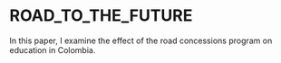 # ROAD_TO_THE_FUTURE
In this paper, I examine   the effect of the road concessions program on education  in Colombia.
 
<object data="https://github.com/JAPJ182/ROAD_TO_THE_FUTURE/blob/main/ROAD_TO_THEFUTURE_IDENTIFYINGIMPACTS_OFROADS_ONEDUCATION_INCOLOMBIA.pdf" width="1000" height="1000" type='application/pdf'></object>